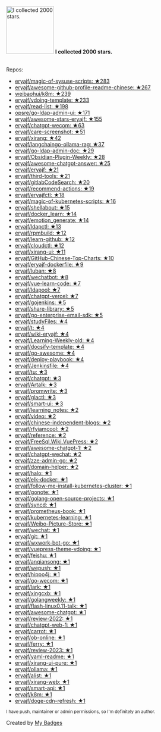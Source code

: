 <img src="https://my-badges.github.io/my-badges/stars-2000.png" alt="I collected 2000 stars." title="I collected 2000 stars." width="128">
<strong>I collected 2000 stars.</strong>
<br><br>

Repos:

* <a href="https://github.com/eryajf/magic-of-sysuse-scripts">eryajf/magic-of-sysuse-scripts: ★283</a>
* <a href="https://github.com/eryajf/awesome-github-profile-readme-chinese">eryajf/awesome-github-profile-readme-chinese: ★267</a>
* <a href="https://github.com/weibaohui/k8m">weibaohui/k8m: ★239</a>
* <a href="https://github.com/eryajf/vdoing-template">eryajf/vdoing-template: ★233</a>
* <a href="https://github.com/eryajf/read-list">eryajf/read-list: ★198</a>
* <a href="https://github.com/opsre/go-ldap-admin-ui">opsre/go-ldap-admin-ui: ★171</a>
* <a href="https://github.com/eryajf/awesome-stars-eryajf">eryajf/awesome-stars-eryajf: ★155</a>
* <a href="https://github.com/eryajf/chatgpt-wecom">eryajf/chatgpt-wecom: ★63</a>
* <a href="https://github.com/eryajf/care-screenshot">eryajf/care-screenshot: ★51</a>
* <a href="https://github.com/eryajf/xirang">eryajf/xirang: ★42</a>
* <a href="https://github.com/eryajf/langchaingo-ollama-rag">eryajf/langchaingo-ollama-rag: ★37</a>
* <a href="https://github.com/eryajf/go-ldap-admin-doc">eryajf/go-ldap-admin-doc: ★29</a>
* <a href="https://github.com/eryajf/Obsidian-Plugin-Weekly">eryajf/Obsidian-Plugin-Weekly: ★28</a>
* <a href="https://github.com/eryajf/awesome-chatgpt-answer">eryajf/awesome-chatgpt-answer: ★25</a>
* <a href="https://github.com/eryajf/eryajf">eryajf/eryajf: ★21</a>
* <a href="https://github.com/eryajf/third-tools">eryajf/third-tools: ★21</a>
* <a href="https://github.com/eryajf/gitlabCodeSearch">eryajf/gitlabCodeSearch: ★20</a>
* <a href="https://github.com/eryajf/recommend-actions">eryajf/recommend-actions: ★19</a>
* <a href="https://github.com/eryajf/eryajfctl">eryajf/eryajfctl: ★18</a>
* <a href="https://github.com/eryajf/magic-of-kubernetes-scripts">eryajf/magic-of-kubernetes-scripts: ★16</a>
* <a href="https://github.com/eryajf/shellabout">eryajf/shellabout: ★15</a>
* <a href="https://github.com/eryajf/docker_learn">eryajf/docker_learn: ★14</a>
* <a href="https://github.com/eryajf/emotion_generate">eryajf/emotion_generate: ★14</a>
* <a href="https://github.com/eryajf/ldapctl">eryajf/ldapctl: ★13</a>
* <a href="https://github.com/eryajf/rpmbuild">eryajf/rpmbuild: ★12</a>
* <a href="https://github.com/eryajf/learn-github">eryajf/learn-github: ★12</a>
* <a href="https://github.com/eryajf/cloudctl">eryajf/cloudctl: ★12</a>
* <a href="https://github.com/eryajf/xirang-ui">eryajf/xirang-ui: ★11</a>
* <a href="https://github.com/eryajf/GitHub-Chinese-Top-Charts">eryajf/GitHub-Chinese-Top-Charts: ★10</a>
* <a href="https://github.com/eryajf/eryajf-dockerfile">eryajf/eryajf-dockerfile: ★9</a>
* <a href="https://github.com/eryajf/luban">eryajf/luban: ★8</a>
* <a href="https://github.com/eryajf/wechatbot">eryajf/wechatbot: ★8</a>
* <a href="https://github.com/eryajf/vue-learn-code">eryajf/vue-learn-code: ★7</a>
* <a href="https://github.com/eryajf/ldapool">eryajf/ldapool: ★7</a>
* <a href="https://github.com/eryajf/chatgpt-vercel">eryajf/chatgpt-vercel: ★7</a>
* <a href="https://github.com/eryajf/gojenkins">eryajf/gojenkins: ★5</a>
* <a href="https://github.com/eryajf/share-library">eryajf/share-library: ★5</a>
* <a href="https://github.com/eryajf/go-enterprise-email-sdk">eryajf/go-enterprise-email-sdk: ★5</a>
* <a href="https://github.com/eryajf/studyFiles">eryajf/studyFiles: ★4</a>
* <a href="https://github.com/eryajf/t">eryajf/t: ★4</a>
* <a href="https://github.com/eryajf/wiki-eryajf">eryajf/wiki-eryajf: ★4</a>
* <a href="https://github.com/eryajf/Learning-Weekly-old">eryajf/Learning-Weekly-old: ★4</a>
* <a href="https://github.com/eryajf/docsify-template">eryajf/docsify-template: ★4</a>
* <a href="https://github.com/eryajf/go-awesome">eryajf/go-awesome: ★4</a>
* <a href="https://github.com/eryajf/deploy-playbook">eryajf/deploy-playbook: ★4</a>
* <a href="https://github.com/eryajf/Jenkinsfile">eryajf/Jenkinsfile: ★4</a>
* <a href="https://github.com/eryajf/tu">eryajf/tu: ★3</a>
* <a href="https://github.com/eryajf/chatgpt">eryajf/chatgpt: ★3</a>
* <a href="https://github.com/eryajf/Artalk">eryajf/Artalk: ★3</a>
* <a href="https://github.com/eryajf/promwrite">eryajf/promwrite: ★3</a>
* <a href="https://github.com/eryajf/glactl">eryajf/glactl: ★3</a>
* <a href="https://github.com/eryajf/smart-ui">eryajf/smart-ui: ★3</a>
* <a href="https://github.com/eryajf/learning_notes">eryajf/learning_notes: ★2</a>
* <a href="https://github.com/eryajf/video">eryajf/video: ★2</a>
* <a href="https://github.com/eryajf/chinese-independent-blogs">eryajf/chinese-independent-blogs: ★2</a>
* <a href="https://github.com/eryajf/rfyiamcool">eryajf/rfyiamcool: ★2</a>
* <a href="https://github.com/eryajf/reference">eryajf/reference: ★2</a>
* <a href="https://github.com/eryajf/FreeSql.Wiki.VuePress">eryajf/FreeSql.Wiki.VuePress: ★2</a>
* <a href="https://github.com/eryajf/awesome-chatgpt-1">eryajf/awesome-chatgpt-1: ★2</a>
* <a href="https://github.com/eryajf/chatgpt-wechat">eryajf/chatgpt-wechat: ★2</a>
* <a href="https://github.com/eryajf/zze-admin-go">eryajf/zze-admin-go: ★2</a>
* <a href="https://github.com/eryajf/domain-helper">eryajf/domain-helper: ★2</a>
* <a href="https://github.com/eryajf/halo">eryajf/halo: ★1</a>
* <a href="https://github.com/eryajf/elk-docker">eryajf/elk-docker: ★1</a>
* <a href="https://github.com/eryajf/follow-me-install-kubernetes-cluster">eryajf/follow-me-install-kubernetes-cluster: ★1</a>
* <a href="https://github.com/eryajf/gonote">eryajf/gonote: ★1</a>
* <a href="https://github.com/eryajf/golang-open-source-projects">eryajf/golang-open-source-projects: ★1</a>
* <a href="https://github.com/eryajf/syncd">eryajf/syncd: ★1</a>
* <a href="https://github.com/eryajf/prometheus-book">eryajf/prometheus-book: ★1</a>
* <a href="https://github.com/eryajf/kubernetes-learning">eryajf/kubernetes-learning: ★1</a>
* <a href="https://github.com/eryajf/Weibo-Picture-Store">eryajf/Weibo-Picture-Store: ★1</a>
* <a href="https://github.com/eryajf/wechat">eryajf/wechat: ★1</a>
* <a href="https://github.com/eryajf/git">eryajf/git: ★1</a>
* <a href="https://github.com/eryajf/wxwork-bot-go">eryajf/wxwork-bot-go: ★1</a>
* <a href="https://github.com/eryajf/vuepress-theme-vdoing">eryajf/vuepress-theme-vdoing: ★1</a>
* <a href="https://github.com/eryajf/feishu">eryajf/feishu: ★1</a>
* <a href="https://github.com/eryajf/anqiansong">eryajf/anqiansong: ★1</a>
* <a href="https://github.com/eryajf/wepush">eryajf/wepush: ★1</a>
* <a href="https://github.com/eryajf/hippo4j">eryajf/hippo4j: ★1</a>
* <a href="https://github.com/eryajf/go-wecom">eryajf/go-wecom: ★1</a>
* <a href="https://github.com/eryajf/lark">eryajf/lark: ★1</a>
* <a href="https://github.com/eryajf/xingcxb">eryajf/xingcxb: ★1</a>
* <a href="https://github.com/eryajf/golangweekly">eryajf/golangweekly: ★1</a>
* <a href="https://github.com/eryajf/flash-linux0.11-talk">eryajf/flash-linux0.11-talk: ★1</a>
* <a href="https://github.com/eryajf/awesome-chatgpt">eryajf/awesome-chatgpt: ★1</a>
* <a href="https://github.com/eryajf/review-2022">eryajf/review-2022: ★1</a>
* <a href="https://github.com/eryajf/chatgpt-web-1">eryajf/chatgpt-web-1: ★1</a>
* <a href="https://github.com/eryajf/carrot">eryajf/carrot: ★1</a>
* <a href="https://github.com/eryajf/ob-online">eryajf/ob-online: ★1</a>
* <a href="https://github.com/eryajf/ferry">eryajf/ferry: ★1</a>
* <a href="https://github.com/eryajf/review-2023">eryajf/review-2023: ★1</a>
* <a href="https://github.com/eryajf/yaml-readme">eryajf/yaml-readme: ★1</a>
* <a href="https://github.com/eryajf/xirang-ui-pure">eryajf/xirang-ui-pure: ★1</a>
* <a href="https://github.com/eryajf/ollama">eryajf/ollama: ★1</a>
* <a href="https://github.com/eryajf/alist">eryajf/alist: ★1</a>
* <a href="https://github.com/eryajf/xirang-web">eryajf/xirang-web: ★1</a>
* <a href="https://github.com/eryajf/smart-api">eryajf/smart-api: ★1</a>
* <a href="https://github.com/eryajf/k8m">eryajf/k8m: ★1</a>
* <a href="https://github.com/eryajf/doge-cdn-refresh">eryajf/doge-cdn-refresh: ★1</a>

<sup>I have push, maintainer or admin permissions, so I'm definitely an author.<sup>



Created by <a href="https://github.com/my-badges/my-badges">My Badges</a>
